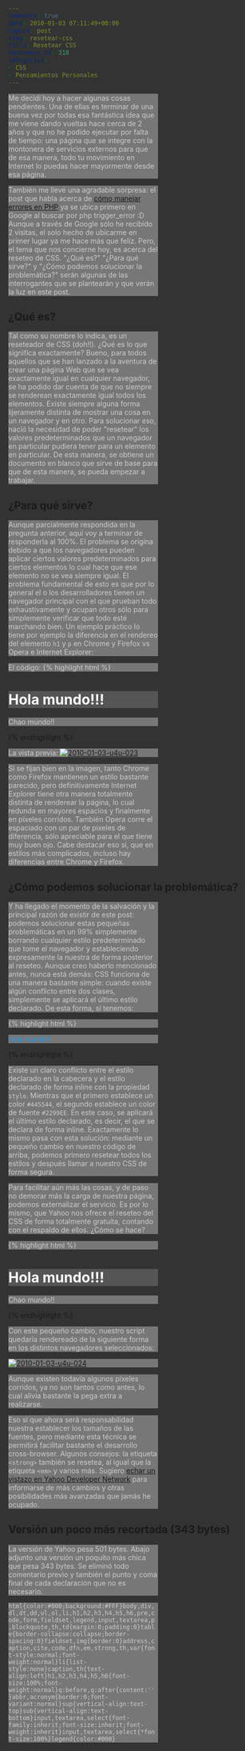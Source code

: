 ```yaml
---
comments: true
date: 2010-01-03 07:11:49+00:00
layout: post
slug: resetear-css
title: Resetear CSS
wordpress_id: 318
categories:
- CSS
- Pensamientos Personales
---
```


Me decidí hoy a hacer algunas cosas pendientes. Una de ellas es terminar de una buena vez por todas esa fantástica idea que me viene dando vueltas hace cerca de 2 años y que no he podido ejecutar por falta de tiempo: una página que se integre con la montonera de servicios externos para que de esa manera, todo tu movimiento en Internet lo puedas hacer mayormente desde esa página. 

También me llevé una agradable sorpresa: el post que habla acerca de [cómo manejar errores en PHP](http://blog.unreal4u.com/2009/12/manejar-errores-en-php/) ya se ubica primero en Google al buscar por php trigger_error :D Aunque a través de Google sólo he recibido 2 visitas, el solo hecho de ubicarme en primer lugar ya me hace más que feliz. 
Pero, el tema que nos concierne hoy, es acerca del reseteo de CSS. "¿Qué es?" "¿Para qué sirve?" y "¿Cómo podemos solucionar la problemática?" serán algunas de las interrogantes que se plantearán y que verán la luz en este post.
<!-- more -->


## ¿Qué es?


Tal como su nombre lo indica, es un reseteador de CSS (doh!!). ¿Qué es lo que significa exactamente? Bueno, para todos aquellos que se han lanzado a la aventura de crear una página Web que se vea exactamente igual en cualquier navegador, se ha podido dar cuenta de que no siempre se renderean exactamente igual todos los elementos. Existe siempre alguna forma lijeramente distinta de mostrar una cosa en un navegador y en otro. 
Para solucionar eso, nació la necesidad de poder "resetear" los valores predeterminados que un navegador en particular pudiera tener para un elemento en particular. De esta manera, se obtiene un documento en blanco que sirve de base para que de esta manera, se pueda empezar a trabajar. 



## ¿Para qué sirve?


Aunque parcialmente respondida en la pregunta anterior, aquí voy a terminar de responderla al 100%. 
El problema se origina debido a que los navegadores pueden aplicar ciertos valores predeterminados para ciertos elementos lo cual hace que ese elemento no se vea siempre igual. El problema fundamental de esto es que por lo general el o los desarrolladores tienen un navegador principal con el que prueban todo exhaustivamente y ocupan otros sólo para simplemente verificar que todo esté marchando bien. 
Un ejemplo práctico lo tiene por ejemplo la diferencia en el rendereo del elemento `h1` y `p` en Chrome y Firefox vs Opera e Internet Explorer:

El código:
{% highlight html %}
<html><head><title>Probando...</title>
<style>
html{background:#333}
h1{background:#555;color:#FFF;width:300px}
p{background:#777;color:#CCC;width:300px}
</style>
</head><body>
<h1>Hola mundo!!!</h1>
<p>Chao mundo!!</p>
</body></html>
{% endhighlight %}

La vista previa: 
[![2010-01-03-u4u-023](http://blog.unreal4u.com/wp-content/gallery/reseteo-css/thumbs/thumbs_2010-01-03-u4u-023.png)](http://blog.unreal4u.com/wp-content/gallery/reseteo-css/2010-01-03-u4u-023.png)

Si se fijan bien en la imagen, tanto Chrome como Firefox mantienen un estilo bastante parecido, pero definitivamente Internet Explorer tiene otra manera totalmente distinta de renderear la página, lo cual redunda en mayores espacios y finalmente en pixeles corridos. También Opera corre el espaciado con un par de pixeles de diferencia, sólo apreciable para el que tiene muy buen ojo. 
Cabe destacar eso sí, que en estilos más complicados, incluso hay diferencias entre Chrome y Firefox. 



## ¿Cómo podemos solucionar la problemática?


Y ha llegado el momento de la salvación y la principal razón de existir de este post: podemos solucionar estas pequeñas problemáticas en un 99% simplemente borrando cualquier estilo predeterminado que tome el navegador y estableciendo expresamente la nuestra de forma posterior al reseteo. 
Aunque creo haberlo mencionado antes, nunca está demás: CSS funciona de una manera bastante simple: cuando existe algún conflicto entre dos clases, simplemente se aplicará el último estilo declarado. De esta forma, si tenemos: 

{% highlight html %}
<html>
<style>
p{color:#454;background:#9AF}
</style>
<body>
<p style="color:#29E">hola mundo!</p>
</body></html>
{% endhighlight %}

Existe un claro conflicto entre el estilo declarado en la cabecera y el estilo declarado de forma inline con la propiedad `style`. Mientras que el primero establece un color `#445544`, el segundo establece un color de fuente `#2299EE`. En este caso, se aplicará el último estilo declarado, es decir, el que se declara de forma inline. 
Exactamente lo mismo pasa con esta solución: mediante un pequeño cambio en nuestro código de arriba, podemos primero resetear todos los estilos y después llamar a nuestro CSS de forma segura. 

Para facilitar aún más las cosas, y de paso no demorar más la carga de nuestra página, podemos externalizar el servicio. Es por lo mismo, que Yahoo nos ofrece el reseteo del CSS de forma totalmente gratuita, contando con el respaldo de ellos. ¿Cómo se hace? 

{% highlight html %}
<html><head><title>Probando...</title>
<link rel="stylesheet" type="text/css" href="http://yui.yahooapis.com/3.0.0/build/cssreset/reset-min.css"/>
<style>
html{background:#333}
h1{background:#555;color:#FFF;width:300px}
p{background:#777;color:#CCC;width:300px}
</style>
</head><body>
<h1>Hola mundo!!!</h1>
<p>Chao mundo!!</p>
</body></html>
{% endhighlight %}

Con este pequeño cambio, nuestro script quedaría rendereado de la siguiente forma en los distintos navegadores seleccionados: 

[![2010-01-03-u4u-024](http://blog.unreal4u.com/wp-content/gallery/reseteo-css/thumbs/thumbs_2010-01-03-u4u-024.png)](http://blog.unreal4u.com/wp-content/gallery/reseteo-css/2010-01-03-u4u-024.png)

Aunque existen todavía algunos pixeles corridos, ya no son tantos como antes, lo cual alivia bastante la pega extra a realizarse. 

Eso si que ahora será responsabilidad nuestra establecer los tamaños de las fuentes, pero mediante esta técnica se permitirá facilitar bastante el desarrollo cross-browser. Algunos consejos: la etiqueta `<strong>` también se resetea, al igual que la etiqueta `<em>` y varios más. Sugiero [echar un vistazo en Yahoo Developer Network](http://developer.yahoo.com/yui/3/cssreset/) para informarse de más cambios y otras posibilidades más avanzadas que jamás he ocupado. 



## Versión un poco más recortada (343 bytes)


La versión de Yahoo pesa 501 bytes. Abajo adjunto una versión un poquito más chica que pesa 343 bytes. Se eliminó todo comentario previo y también el punto y coma final de cada declaración que no es necesario. 

`
html{color:#000;background:#FFF}body,div,dl,dt,dd,ul,ol,li,h1,h2,h3,h4,h5,h6,pre,code,form,fieldset,legend,input,textarea,p,blockquote,th,td{margin:0;padding:0}table{border-collapse:collapse;border-spacing:0}fieldset,img{border:0}address,caption,cite,code,dfn,em,strong,th,var{font-style:normal;font-weight:normal}li{list-style:none}caption,th{text-align:left}h1,h2,h3,h4,h5,h6{font-size:100%;font-weight:normal}q:before,q:after{content:''}abbr,acronym{border:0;font-variant:normal}sup{vertical-align:text-top}sub{vertical-align:text-bottom}input,textarea,select{font-family:inherit;font-size:inherit;font-weight:inherit}input,textarea,select{*font-size:100%}legend{color:#000}
`
